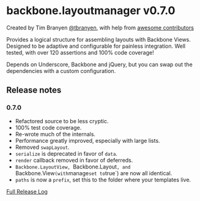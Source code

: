 backbone.layoutmanager v0.7.0
=============================

Created by Tim Branyen [@tbranyen](http://twitter.com/tbranyen), with help
from [awesome contributors](https://github.com/tbranyen/backbone.layoutmanager/contributors)

Provides a logical structure for assembling layouts with Backbone Views.
Designed to be adaptive and configurable for painless integration.  Well tested,
with over 120 assertions and 100% code coverage!

Depends on Underscore, Backbone and jQuery, but you can swap out the
dependencies with a custom configuration.

## Release notes ##

### 0.7.0 ###

* Refactored source to be less cryptic.
* 100% test code coverage.
* Re-wrote much of the internals.
* Performance greatly improved, especially with large lists.
* Removed `swapLayout`.
* `serialize` is deprecated in favor of `data`.
* `render` callback removed in favor of deferreds.
* `Backbone.LayoutView, `Backbone.Layout`, and `Backbone.View` (with `manage`
  set to `true`) are now all identical.
* `paths` is now a `prefix`, set this to the folder where your templates live.

[Full Release Log](https://github.com/tbranyen/backbone.layoutmanager/blob/master/changelog.md)

